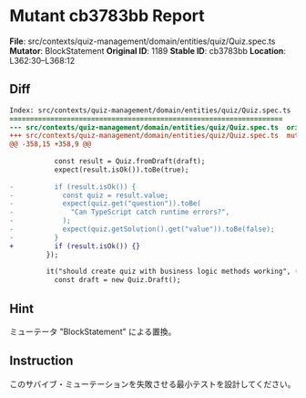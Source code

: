 # Mutant cb3783bb Report

**File**: src/contexts/quiz-management/domain/entities/quiz/Quiz.spec.ts
**Mutator**: BlockStatement
**Original ID**: 1189
**Stable ID**: cb3783bb
**Location**: L362:30–L368:12

## Diff

```diff
Index: src/contexts/quiz-management/domain/entities/quiz/Quiz.spec.ts
===================================================================
--- src/contexts/quiz-management/domain/entities/quiz/Quiz.spec.ts	original
+++ src/contexts/quiz-management/domain/entities/quiz/Quiz.spec.ts	mutated #1189
@@ -358,15 +358,9 @@
 
           const result = Quiz.fromDraft(draft);
           expect(result.isOk()).toBe(true);
 
-          if (result.isOk()) {
-            const quiz = result.value;
-            expect(quiz.get("question")).toBe(
-              "Can TypeScript catch runtime errors?",
-            );
-            expect(quiz.getSolution().get("value")).toBe(false);
-          }
+          if (result.isOk()) {}
         });
 
         it("should create quiz with business logic methods working", () => {
           const draft = new Quiz.Draft();
```

## Hint

ミューテータ "BlockStatement" による置換。

## Instruction

このサバイブ・ミューテーションを失敗させる最小テストを設計してください。
